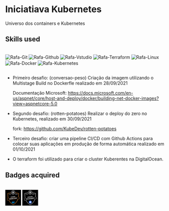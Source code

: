# Iniciatiava Kubernetes

Universo dos containers e Kubernetes

## Skills used  
<div style="display: inline_block"><br>
  <img align="center" alt="Rafa-Git" height="30" width="40" src="https://www.vectorlogo.zone/logos/git-scm/git-scm-icon.svg"/>
  <img align="center" alt="Rafa-Github" height="30" width="40" src="https://www.vectorlogo.zone/logos/github/github-tile.svg" />
  <img align="center" alt="Rafa-Vstudio" height="30" width="40" src="https://www.vectorlogo.zone/logos/visualstudio_code/visualstudio_code-icon.svg"/>
  <img align="center" alt="Rafa-Terraform" height="30" width="40" src="https://www.vectorlogo.zone/logos/terraformio/terraformio-icon.svg" />
  <img align="center" alt="Rafa-Linux" height="30" width="40" src="https://cdn.jsdelivr.net/gh/devicons/devicon/icons/linux/linux-original.svg" />
  <img align="center" alt="Rafa-Docker" height="30" width="40" src="https://cdn.jsdelivr.net/gh/devicons/devicon/icons/docker/docker-original-wordmark.svg" />
  <img align="center" alt="Rafa-Kubernetes" height="30" width="40" src="https://cdn.jsdelivr.net/gh/devicons/devicon/icons/kubernetes/kubernetes-plain.svg" />
  
     
</div>

##

- Primeiro desafio: (conversao-peso) Criação da imagem utilizando o Multistage Build no Dockerfle realizado em 28/09/2021

    Documentação Microsoft: https://docs.microsoft.com/en-us/aspnet/core/host-and-deploy/docker/building-net-docker-images?view=aspnetcore-5.0
 
- Segundo desafio: (rotten-potatoes) Realizar o deploy do zero no Kubernetes, realizado em 30/09/2021

    fork: https://github.com/KubeDev/rotten-potatoes

- Terceiro desafio: criar uma pipeline CI/CD com Github Actions para colocar suas aplicações em produção de forma automática realizado em 01/10/2021
- O terraform foi utilizado para criar o cluster Kuberentes na DigitalOcean.

## Badges acquired 
<div style="display: inline_block"><br>
  <img align="center" alt="Rafa-Docker" height="50" width="50" src="https://github.com/italorafaeltavares/Iniciatiava-k8s/blob/main/Docker/docker.png"/>
  <img align="center" alt="Rafa-K8s" height="50" width="50" src="https://github.com/italorafaeltavares/Iniciatiava-k8s/blob/main/Kubernetes/k8s.png"/>
  
</div>





  
